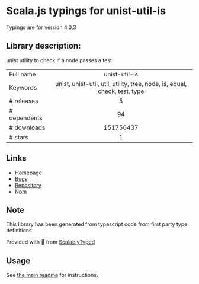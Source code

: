
# Scala.js typings for unist-util-is

Typings are for version 4.0.3

## Library description:
unist utility to check if a node passes a test

|                    |                 |
| ------------------ | :-------------: |
| Full name          | unist-util-is |
| Keywords           | unist, unist-util, util, utility, tree, node, is, equal, check, test, type |
| # releases         | 5 |
| # dependents       | 94 |
| # downloads        | 151756437 |
| # stars            | 1 |

## Links
- [Homepage](https://github.com/syntax-tree/unist-util-is#readme)
- [Bugs](https://github.com/syntax-tree/unist-util-is/issues)
- [Repository](https://github.com/syntax-tree/unist-util-is)
- [Npm](https://www.npmjs.com/package/unist-util-is)
    


## Note
This library has been generated from typescript code from first party type definitions.

Provided with :purple_heart: from [ScalablyTyped](https://github.com/oyvindberg/ScalablyTyped)

## Usage
See [the main readme](../../readme.md) for instructions.



